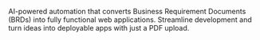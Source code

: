  AI-powered automation that converts Business Requirement Documents (BRDs) into fully functional web applications. Streamline development and turn ideas into deployable apps with just a PDF upload.
